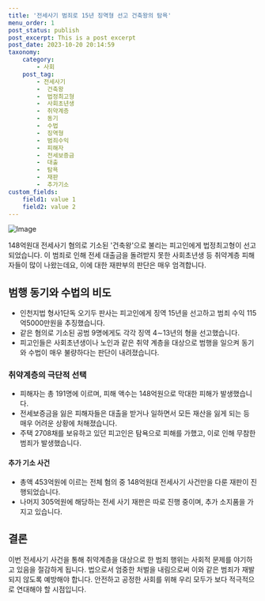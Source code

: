 ```yaml
---
title: '전세사기 범죄로 15년 징역형 선고 건축왕의 탐욕'
menu_order: 1
post_status: publish
post_excerpt: This is a post excerpt
post_date: 2023-10-20 20:14:59
taxonomy:
    category:
        - 사회
    post_tag:
        - 전세사기
        -  건축왕
        -  법정최고형
        -  사회초년생
        -  취약계층
        -  동기
        -  수법
        -  징역형
        -  범죄수익
        -  피해자
        -  전세보증금
        -  대출
        -  탐욕
        -  재판
        -  추가기소
custom_fields:
    field1: value 1
    field2: value 2
---
```


![Image](https://imgnews.pstatic.net/image/029/2024/02/07/0002854153_001_20240207124701073.jpg?type=w647)


148억원대 전세사기 혐의로 기소된 '건축왕'으로 불리는 피고인에게 법정최고형이 선고되었습니다. 이 범죄로 인해 전세 대출금을 돌려받지 못한 사회초년생 등 취약계층 피해자들이 많이 나왔는데요, 이에 대한 재판부의 판단은 매우 엄격합니다. 

## 범행 동기와 수법의 비도

- 인천지법 형사1단독 오기두 판사는 피고인에게 징역 15년을 선고하고 범죄 수익 115억5000만원을 추징했습니다.
- 같은 혐의로 기소된 공범 9명에게도 각각 징역 4∼13년의 형을 선고했습니다.
- 피고인들은 사회초년생이나 노인과 같은 취약 계층을 대상으로 범행을 일으켜 동기와 수법이 매우 불량하다는 판단이 내려졌습니다.

### 취약계층의 극단적 선택

- 피해자는 총 191명에 이르며, 피해 액수는 148억원으로 막대한 피해가 발생했습니다.
- 전세보증금을 잃은 피해자들은 대출을 받거나 일하면서 모든 재산을 잃게 되는 등 매우 어려운 상황에 처해졌습니다.
- 주택 2708채를 보유하고 있던 피고인은 탐욕으로 피해를 가했고, 이로 인해 무참한 범죄가 발생했습니다.

#### 추가 기소 사건

- 총액 453억원에 이르는 전체 혐의 중 148억원대 전세사기 사건만을 다룬 재판이 진행되었습니다.
- 나머지 305억원에 해당하는 전세 사기 재판은 따로 진행 중이며, 추가 소지품을 가지고 있습니다.

## 결론

이번 전세사기 사건을 통해 취약계층을 대상으로 한 범죄 행위는 사회적 문제를 야기하고 있음을 절감하게 됩니다. 법으로서 엄중한 처벌을 내림으로써 이와 같은 범죄가 재발되지 않도록 예방해야 합니다. 안전하고 공정한 사회를 위해 우리 모두가 보다 적극적으로 연대해야 할 시점입니다.

